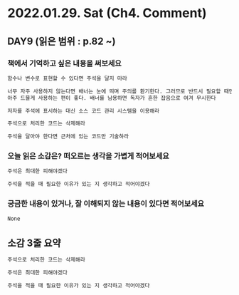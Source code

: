 # 2022.01.29. Sat (**Ch4. Comment**)

## DAY9 (읽은 범위 : p.82 ~)

### 책에서 기억하고 싶은 내용을 써보세요

```markdown
함수나 변수로 표현할 수 있다면 주석을 달지 마라

너무 자주 사용하지 않는다면 배너는 눈에 띄며 주의를 환기한다. 그러므로 반드시 필요할 때만,
아주 드믈게 사용하는 편이 좋다. 배너를 남용하면 독자가 흔한 잡음으로 여겨 무시한다

저자를 주석에 표시하는 대신 소스 코드 관리 시스템을 이용해라

주석으로 처리한 코드는 삭제해라

주석을 달아야 한다면 근처에 있는 코드만 기술하라
```

### 오늘 읽은 소감은? 떠오르는 생각을 가볍게 적어보세요

```markdown
주석은 최대한 피해야겠다

주석을 적을 때 필요한 이유가 있는 지 생각하고 적어야겠다
```

### 궁금한 내용이 있거나, 잘 이해되지 않는 내용이 있다면 적어보세요

```markdown
None
```

## 소감 3줄 요약

```markdown
주석으로 처리한 코드는 삭제해라

주석은 최대한 피해야겠다

주석을 적을 때 필요한 이유가 있는 지 생각하고 적어야겠다
```
